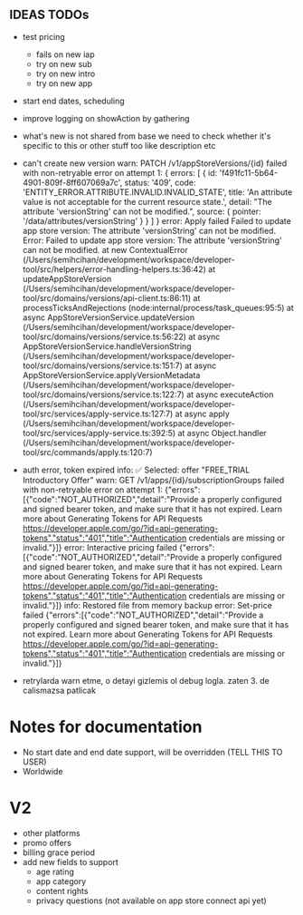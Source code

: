 ## IDEAS TODOs

- test pricing
  - fails on new iap
  - try on new sub
  - try on new intro
  - try on new app
- start end dates, scheduling
- improve logging on showAction by gathering

- what's new is not shared from base
  we need to check whether it's specific to this or other stuff too like description etc
- can't create new version
  warn: PATCH /v1/appStoreVersions/{id} failed with non-retryable error on attempt 1:
  {
  errors: [
  {
  id: 'f491fc11-5b64-4901-809f-8ff607069a7c',
  status: '409',
  code: 'ENTITY_ERROR.ATTRIBUTE.INVALID.INVALID_STATE',
  title: 'An attribute value is not acceptable for the current resource state.',
  detail: "The attribute 'versionString' can not be modified.",
  source: { pointer: '/data/attributes/versionString' }
  }
  ]
  }
  error: Apply failed Failed to update app store version: The attribute 'versionString' can not be modified.
  Error: Failed to update app store version: The attribute 'versionString' can not be modified.
  at new ContextualError (/Users/semihcihan/development/workspace/developer-tool/src/helpers/error-handling-helpers.ts:36:42)
  at updateAppStoreVersion (/Users/semihcihan/development/workspace/developer-tool/src/domains/versions/api-client.ts:86:11)
  at processTicksAndRejections (node:internal/process/task_queues:95:5)
  at async AppStoreVersionService.updateVersion (/Users/semihcihan/development/workspace/developer-tool/src/domains/versions/service.ts:56:22)
  at async AppStoreVersionService.handleVersionString (/Users/semihcihan/development/workspace/developer-tool/src/domains/versions/service.ts:151:7)
  at async AppStoreVersionService.applyVersionMetadata (/Users/semihcihan/development/workspace/developer-tool/src/domains/versions/service.ts:122:7)
  at async executeAction (/Users/semihcihan/development/workspace/developer-tool/src/services/apply-service.ts:127:7)
  at async apply (/Users/semihcihan/development/workspace/developer-tool/src/services/apply-service.ts:392:5)
  at async Object.handler (/Users/semihcihan/development/workspace/developer-tool/src/commands/apply.ts:120:7)

- auth error, token expired
  info: ✅ Selected: offer "FREE_TRIAL Introductory Offer"
  warn: GET /v1/apps/{id}/subscriptionGroups failed with non-retryable error on attempt 1: {"errors":[{"code":"NOT_AUTHORIZED","detail":"Provide a properly configured and signed bearer token, and make sure that it has not expired. Learn more about Generating Tokens for API Requests https://developer.apple.com/go/?id=api-generating-tokens","status":"401","title":"Authentication credentials are missing or invalid."}]}
  error: Interactive pricing failed {"errors":[{"code":"NOT_AUTHORIZED","detail":"Provide a properly configured and signed bearer token, and make sure that it has not expired. Learn more about Generating Tokens for API Requests https://developer.apple.com/go/?id=api-generating-tokens","status":"401","title":"Authentication credentials are missing or invalid."}]}
  info: Restored file from memory backup
  error: Set-price failed {"errors":[{"code":"NOT_AUTHORIZED","detail":"Provide a properly configured and signed bearer token, and make sure that it has not expired. Learn more about Generating Tokens for API Requests https://developer.apple.com/go/?id=api-generating-tokens","status":"401","title":"Authentication credentials are missing or invalid."}]}
- retrylarda warn etme, o detayi gizlemis ol debug logla. zaten 3. de calismazsa patlicak

# Notes for documentation

- No start date and end date support, will be overridden (TELL THIS TO USER)
- Worldwide

# V2

- other platforms
- promo offers
- billing grace period
- add new fields to support
  - age rating
  - app category
  - content rights
  - privacy questions (not available on app store connect api yet)
